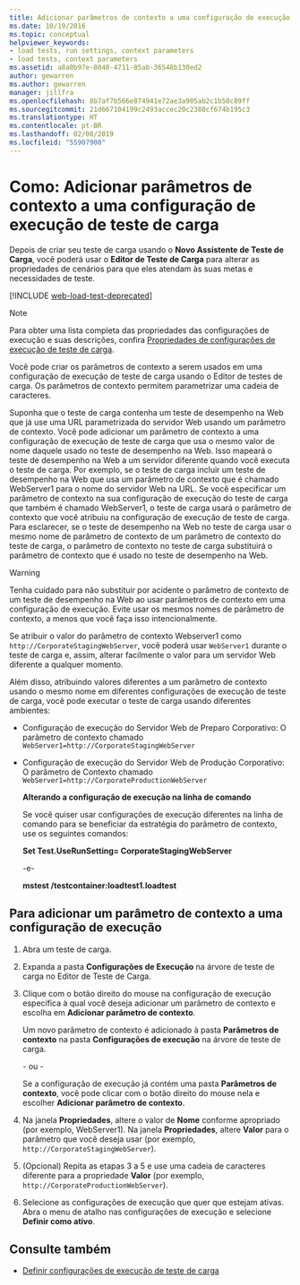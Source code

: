 ```yaml
---
title: Adicionar parâmetros de contexto a uma configuração de execução de teste de carga
ms.date: 10/19/2016
ms.topic: conceptual
helpviewer_keywords:
- load tests, run settings, context parameters
- load tests, context parameters
ms.assetid: a8a0b97e-8040-4711-85ab-36548b130ed2
author: gewarren
ms.author: gewarren
manager: jillfra
ms.openlocfilehash: 8b7af7b566e874941e72ae3a905ab2c1b58c89ff
ms.sourcegitcommit: 21d667104199c2493accec20c2388cf674b195c3
ms.translationtype: HT
ms.contentlocale: pt-BR
ms.lasthandoff: 02/08/2019
ms.locfileid: "55907900"
---
```

# <a name="how-to-add-context-parameters-to-a-load-test-run-setting"></a>Como: Adicionar parâmetros de contexto a uma configuração de execução de teste de carga

Depois de criar seu teste de carga usando o **Novo Assistente de Teste de Carga**, você poderá usar o **Editor de Teste de Carga** para alterar as propriedades de cenários para que eles atendam às suas metas e necessidades de teste.

[!INCLUDE [web-load-test-deprecated](includes/web-load-test-deprecated.md)]

> [!NOTE]
> Para obter uma lista completa das propriedades das configurações de execução e suas descrições, confira [Propriedades de configurações de execução de teste de carga](../test/load-test-run-settings-properties.md).

Você pode criar os parâmetros de contexto a serem usados em uma configuração de execução de teste de carga usando o Editor de testes de carga. Os parâmetros de contexto permitem parametrizar uma cadeia de caracteres.

Suponha que o teste de carga contenha um teste de desempenho na Web que já use uma URL parametrizada do servidor Web usando um parâmetro de contexto. Você pode adicionar um parâmetro de contexto a uma configuração de execução de teste de carga que usa o mesmo valor de nome daquele usado no teste de desempenho na Web. Isso mapeará o teste de desempenho na Web a um servidor diferente quando você executa o teste de carga. Por exemplo, se o teste de carga incluir um teste de desempenho na Web que usa um parâmetro de contexto que é chamado WebServer1 para o nome do servidor Web na URL. Se você especificar um parâmetro de contexto na sua configuração de execução do teste de carga que também é chamado WebServer1, o teste de carga usará o parâmetro de contexto que você atribuiu na configuração de execução de teste de carga. Para esclarecer, se o teste de desempenho na Web no teste de carga usar o mesmo nome de parâmetro de contexto de um parâmetro de contexto do teste de carga, o parâmetro de contexto no teste de carga substituirá o parâmetro de contexto que é usado no teste de desempenho na Web.

> [!WARNING]
> Tenha cuidado para não substituir por acidente o parâmetro de contexto de um teste de desempenho na Web ao usar parâmetros de contexto em uma configuração de execução. Evite usar os mesmos nomes de parâmetro de contexto, a menos que você faça isso intencionalmente.

Se atribuir o valor do parâmetro de contexto Webserver1 como `http://CorporateStagingWebServer`, você poderá usar `WebServer1` durante o teste de carga e, assim, alterar facilmente o valor para um servidor Web diferente a qualquer momento.

Além disso, atribuindo valores diferentes a um parâmetro de contexto usando o mesmo nome em diferentes configurações de execução de teste de carga, você pode executar o teste de carga usando diferentes ambientes:

- Configuração de execução do Servidor Web de Preparo Corporativo: O parâmetro de contexto chamado `WebServer1=http://CorporateStagingWebServer`

- Configuração de execução do Servidor Web de Produção Corporativo: O parâmetro de Contexto chamado `WebServer1=http://CorporateProductionWebServer`

  **Alterando a configuração de execução na linha de comando**

  Se você quiser usar configurações de execução diferentes na linha de comando para se beneficiar da estratégia do parâmetro de contexto, use os seguintes comandos:

  **Set Test.UseRunSetting= CorporateStagingWebServer**

  -e-

  **mstest /testcontainer:loadtest1.loadtest**

## <a name="to-add-a-context-parameter-to-a-run-setting"></a>Para adicionar um parâmetro de contexto a uma configuração de execução

1.  Abra um teste de carga.

2.  Expanda a pasta **Configurações de Execução** na árvore de teste de carga no Editor de Teste de Carga.

3.  Clique com o botão direito do mouse na configuração de execução específica à qual você deseja adicionar um parâmetro de contexto e escolha em **Adicionar parâmetro de contexto**.

     Um novo parâmetro de contexto é adicionado à pasta **Parâmetros de contexto** na pasta **Configurações de execução** na árvore de teste de carga.

     - ou -

     Se a configuração de execução já contém uma pasta **Parâmetros de contexto**, você pode clicar com o botão direito do mouse nela e escolher **Adicionar parâmetro de contexto**.

4.  Na janela **Propriedades**, altere o valor de **Nome** conforme apropriado (por exemplo, WebServer1). Na janela **Propriedades**, altere **Valor** para o parâmetro que você deseja usar (por exemplo, `http://CorporateStagingWebServer`).

5.  (Opcional) Repita as etapas 3 a 5 e use uma cadeia de caracteres diferente para a propriedade **Valor** (por exemplo, `http://CorporateProductionWebServer`).

6.  Selecione as configurações de execução que quer que estejam ativas. Abra o menu de atalho nas configurações de execução e selecione **Definir como ativo**.

## <a name="see-also"></a>Consulte também

- [Definir configurações de execução de teste de carga](../test/configure-load-test-run-settings.md)